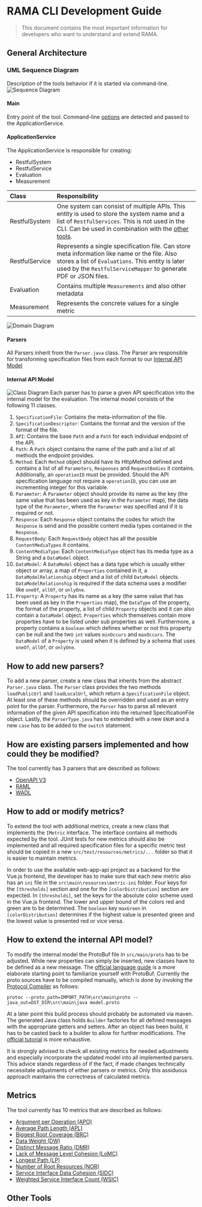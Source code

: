 # RAMA CLI Development Guide
> This document contains the most important information for developers who want to understand and extend RAMA.

## General Architecture

### UML Sequence Diagram
Description of the tools behavior if it is started via command-line.
![Sequence Diagram](sequenceV2.png)

#### Main
Entry point of the tool. Command-line [options](../README.md#Command-Line-Options) are detected and passed to the ApplicationService.

#### ApplicationService
The ApplicationService is responsible for creating:
* RestfulSystem 
* RestfulService
* Evaluation
* Measurement

| Class        | Responsibility   | 
| :-------------|:--------------|
|RestfulSystem|One system can consist of multiple APIs. This entity is used to store the system name and a list of `RestfulServices`. This is not used in the CLI. Can be used in combination with the [other tools](#Other%20Tools).   |
|RestfulService|Represents a single specification file. Can store meta information like name or the file. Also stores a list of `Evaluations`. This entity is later used by the `RestfulServiceMapper` to generate PDF or JSON files.|
|Evaluation|Contains multiple `Measurements` and also other metadata|
|Measurement|Represents the concrete values for a single metric|

![Domain Diagram](domain-modelV2.png)

#### Parsers
All Parsers inherit from the `Parser.java` class.
The Parser are responsible for transforming specification files from each format to our [Internal API Model](#Internal%20API%20Model)

#### Internal API Model
![Class Diagram](class-diagram.png)
Each parser has to parse a given API specification into the internal model for the evaluation. The internal model consists of the following 11 classes.
1. `SpecificationFile`: Contains the meta-information of the file.
2. `SpecificationDescriptor`: Contains the format and the version of the format of the file.
3. `API`: Contains the base `Path` and a `Path` for each individual endpoint of the API.
4. `Path`: A `Path` object contains the name of the path and a list of all methods the endpoint provides.
5. `Method`: Each `Method` object should have its HttpMethod defined and contains a list of all `Parameters`, `Responses` and `RequestBodies` it contains. Additionally, an `operationID` must be provided. Should the API specification language not require a `operationID`, you can use an incrementing integer for this variable.
6. `Parameter`: A `Parameter` object should provide its name as the key (the same value that has been used as key in the `Parameter` map), the data type of the `Parameter`, where the `Parameter` was specified and if it is required or not.
7. `Response`: Each `Response` object contains the codes for which the `Response` is send and the possible content media types contained in the `Response`.
8. `RequestBody`: Each `RequestBody` object has all the possible `ContentMediaTypes` it contains.
9. `ContentMediaType`: Each `ContentMediaType` object has its media type as a String and a `DataModel` object.
10. `DataModel`: A `DataModel` object has a data type which is usually either object or array, a map of `Properties` contained in it, a `DataModelRelationship` object and a list of child `DataModel` objects.
`DataModelRelationship` is required if the data schema uses a modifier like `oneOf`, `allOf`, or `onlyOne`.
11. `Property`: A `Property` has its name as a key (the same value that has been used as key in the `Properties` map), the `DataType` of the property, the format of the property, a list of child `Property` objects and it can also contain a `DataModel` object. `Properties` which themselves contain more properties have to be listed under sub properties as well. Furthermore, a property contains a `boolean` which defines whether or not this property can be null and the two `int` values `minOccurs` and `maxOccurs`. The `DataModel` of a `Property` is used when it is defined by a schema that uses `oneOf`, `allOf`, or `onlyOne`.

## How to add new parsers?
To add a new parser, create a new class that inherits from the abstract `Parser.java` class. The `Parser` class provides the two methods `loadPublicUrl` and `loadLocalUrl`, which return a `SpecificationFile` object. At least one of these methods should be overridden and used as an entry point for the parser. Furthermore, the `Parser` has to parse all relevant information of the given API specification into the returned SpecificationFile object. Lastly, the `ParserType.java` has to extended with a new `ENUM` and a new `case` has to be added to the `switch` statement.

## How are existing parsers implemented and how could they be modified?

The tool currently has 3 parsers that are described as follows:
* [OpenAPI V3](parsers/oapi3.md)
* [RAML](parsers/raml.md)
* [WADL](parsers/wadl.md)

## How to add or modify metrics?
To extend the tool with additional metrics, create a new class that implements the `IMetric` interface. The interface contains all methods expected by the tool. JUnit tests for new metrics should also be implemented and all required specification files for a specific metric test should be copied in a new `src/test/resources/metrics/...` folder so that it is easier to maintain metrics.

In order to use the available web-app-api project as a backend for the Vue.js frontend, the developer has to make sure that each new metric also has an `ini` file in the `src\main\resources\metric-ini` folder. Four keys for the `[thresholds]` section and one for the `[colorDistribution]` section are expected. In `[thresholds]`, set the keys for the absolute color scheme used in the Vue.js frontend. The lower and upper bound of the colors red and green are to be determined. The `boolean` key `maxGreen` in `[colorDistribution]` determines if the highest value is presented green and the lowest value is presented red or vice versa.

## How to extend the internal API model?

To modify the internal model the ProtoBuf file in `src/main/proto` has to be adjusted. While new properties can simply be inserted, new classes have to be defined as a new message. The [official language guide](https://developers.google.com/protocol-buffers/docs/proto3) is a more elaborate starting point to familiarize yourself with ProtoBuf. Currently the proto sources have to be compiled manually, which is done by invoking the [Protocol Compiler](https://developers.google.com/protocol-buffers/docs/downloads.html) as follows:
```
protoc --proto_path=IMPORT_PATH\src\main\proto --java_out=DST_DIR\src\main\java model.proto
```
At a later point this build process should probably be automated via maven.
The generated Java class holds `Builder` factories for all defined messages with the appropriate getters and setters. After an object has been build, it has to be casted back to a builder to allow for further modifications. The [official tutorial](https://developers.google.com/protocol-buffers/docs/javatutorial) is more exhaustive.

It is strongly advised to check all existing metrics for needed adjustments and especially incorporate the updated model into all implemented parsers. This advice stands regardless of if the fact, if made changes technically necessitate adjustments of either parsers or metrics. Only this assiduous approach maintains the correctness of calculated metrics.

## Metrics
The tool currently has 10 metrics that are described as follows:
* [Argument per Operation (APO)](metrics/ArgumentsPerOperation.md)
* [Average Path Length (APL)](metrics/AveragePathLength.md)
* [Biggest Root Coverage (BRC)](metrics/BiggestrootCoverage.md)
* [Data Weight (DW)](metrics/DataWeight.md)
* [Distinct Message Ratio (DMR)](metrics/DistinctMessageRatio.md)
* [Lack of Message Level Cohesion (LoMC)](metrics/LackOfMessageLevelCohesion.md)
* [Longest Path (LP)](metrics/LongestPath.md)
* [Number of Root Resources (NOR)](metrics/NumberOfRoots)
* [Service Interface Data Cohesion (SIDC)](metrics/ServiceInterfaceDataCohesion.md)
* [Weighted Service Interface Count (WSIC)](metrics/WeightedServiceInterfaceCount.md)

## Other Tools

